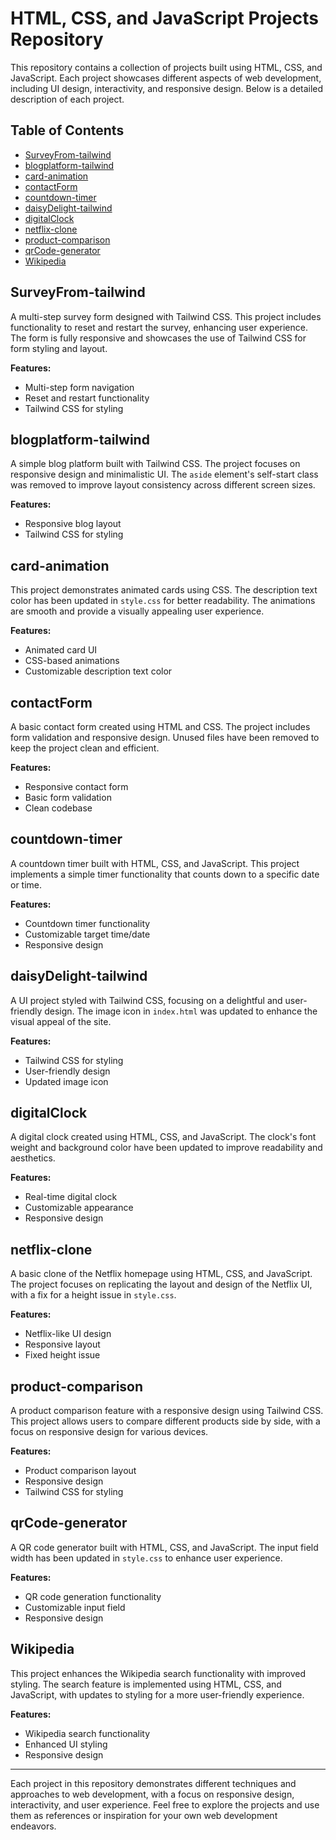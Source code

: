 # HTML, CSS, and JavaScript Projects Repository

This repository contains a collection of projects built using HTML, CSS, and JavaScript. Each project showcases different aspects of web development, including UI design, interactivity, and responsive design. Below is a detailed description of each project.

## Table of Contents

- [SurveyFrom-tailwind](#surveyfrom-tailwind)
- [blogplatform-tailwind](#blogplatform-tailwind)
- [card-animation](#card-animation)
- [contactForm](#contactform)
- [countdown-timer](#countdown-timer)
- [daisyDelight-tailwind](#daisydelight-tailwind)
- [digitalClock](#digitalclock)
- [netflix-clone](#netflix-clone)
- [product-comparison](#product-comparison)
- [qrCode-generator](#qrcode-generator)
- [Wikipedia](#wikipedia)

## SurveyFrom-tailwind

A multi-step survey form designed with Tailwind CSS. This project includes functionality to reset and restart the survey, enhancing user experience. The form is fully responsive and showcases the use of Tailwind CSS for form styling and layout.

**Features:**
- Multi-step form navigation
- Reset and restart functionality
- Tailwind CSS for styling

## blogplatform-tailwind

A simple blog platform built with Tailwind CSS. The project focuses on responsive design and minimalistic UI. The `aside` element's self-start class was removed to improve layout consistency across different screen sizes.

**Features:**
- Responsive blog layout
- Tailwind CSS for styling

## card-animation

This project demonstrates animated cards using CSS. The description text color has been updated in `style.css` for better readability. The animations are smooth and provide a visually appealing user experience.

**Features:**
- Animated card UI
- CSS-based animations
- Customizable description text color

## contactForm

A basic contact form created using HTML and CSS. The project includes form validation and responsive design. Unused files have been removed to keep the project clean and efficient.

**Features:**
- Responsive contact form
- Basic form validation
- Clean codebase

## countdown-timer

A countdown timer built with HTML, CSS, and JavaScript. This project implements a simple timer functionality that counts down to a specific date or time.

**Features:**
- Countdown timer functionality
- Customizable target time/date
- Responsive design

## daisyDelight-tailwind

A UI project styled with Tailwind CSS, focusing on a delightful and user-friendly design. The image icon in `index.html` was updated to enhance the visual appeal of the site.

**Features:**
- Tailwind CSS for styling
- User-friendly design
- Updated image icon

## digitalClock

A digital clock created using HTML, CSS, and JavaScript. The clock's font weight and background color have been updated to improve readability and aesthetics.

**Features:**
- Real-time digital clock
- Customizable appearance
- Responsive design

## netflix-clone

A basic clone of the Netflix homepage using HTML, CSS, and JavaScript. The project focuses on replicating the layout and design of the Netflix UI, with a fix for a height issue in `style.css`.

**Features:**
- Netflix-like UI design
- Responsive layout
- Fixed height issue

## product-comparison

A product comparison feature with a responsive design using Tailwind CSS. This project allows users to compare different products side by side, with a focus on responsive design for various devices.

**Features:**
- Product comparison layout
- Responsive design
- Tailwind CSS for styling

## qrCode-generator

A QR code generator built with HTML, CSS, and JavaScript. The input field width has been updated in `style.css` to enhance user experience.

**Features:**
- QR code generation functionality
- Customizable input field
- Responsive design

## Wikipedia

This project enhances the Wikipedia search functionality with improved styling. The search feature is implemented using HTML, CSS, and JavaScript, with updates to styling for a more user-friendly experience.

**Features:**
- Wikipedia search functionality
- Enhanced UI styling
- Responsive design

---

Each project in this repository demonstrates different techniques and approaches to web development, with a focus on responsive design, interactivity, and user experience. Feel free to explore the projects and use them as references or inspiration for your own web development endeavors.

